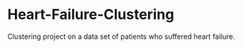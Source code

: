 # Heart-Failure-Clustering
Clustering project on a data set of patients who suffered heart failure.

